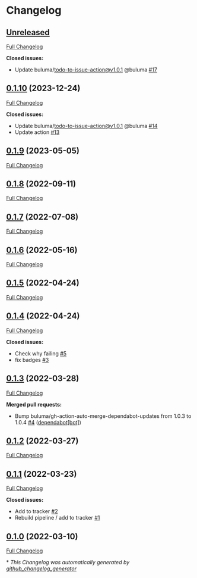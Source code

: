 # Changelog

## [Unreleased](https://github.com/buluma/ansible-role-ca/tree/HEAD)

[Full Changelog](https://github.com/buluma/ansible-role-ca/compare/0.1.10...HEAD)

**Closed issues:**

- Update buluma/todo-to-issue-action@v1.0.1 @buluma [\#17](https://github.com/buluma/ansible-role-ca/issues/17)

## [0.1.10](https://github.com/buluma/ansible-role-ca/tree/0.1.10) (2023-12-24)

[Full Changelog](https://github.com/buluma/ansible-role-ca/compare/0.1.9...0.1.10)

**Closed issues:**

- Update buluma/todo-to-issue-action@v1.0.1 @buluma [\#14](https://github.com/buluma/ansible-role-ca/issues/14)
- Update action [\#13](https://github.com/buluma/ansible-role-ca/issues/13)

## [0.1.9](https://github.com/buluma/ansible-role-ca/tree/0.1.9) (2023-05-05)

[Full Changelog](https://github.com/buluma/ansible-role-ca/compare/0.1.8...0.1.9)

## [0.1.8](https://github.com/buluma/ansible-role-ca/tree/0.1.8) (2022-09-11)

[Full Changelog](https://github.com/buluma/ansible-role-ca/compare/0.1.7...0.1.8)

## [0.1.7](https://github.com/buluma/ansible-role-ca/tree/0.1.7) (2022-07-08)

[Full Changelog](https://github.com/buluma/ansible-role-ca/compare/0.1.6...0.1.7)

## [0.1.6](https://github.com/buluma/ansible-role-ca/tree/0.1.6) (2022-05-16)

[Full Changelog](https://github.com/buluma/ansible-role-ca/compare/0.1.5...0.1.6)

## [0.1.5](https://github.com/buluma/ansible-role-ca/tree/0.1.5) (2022-04-24)

[Full Changelog](https://github.com/buluma/ansible-role-ca/compare/0.1.4...0.1.5)

## [0.1.4](https://github.com/buluma/ansible-role-ca/tree/0.1.4) (2022-04-24)

[Full Changelog](https://github.com/buluma/ansible-role-ca/compare/0.1.3...0.1.4)

**Closed issues:**

- Check why failing [\#5](https://github.com/buluma/ansible-role-ca/issues/5)
- fix badges [\#3](https://github.com/buluma/ansible-role-ca/issues/3)

## [0.1.3](https://github.com/buluma/ansible-role-ca/tree/0.1.3) (2022-03-28)

[Full Changelog](https://github.com/buluma/ansible-role-ca/compare/0.1.2...0.1.3)

**Merged pull requests:**

- Bump buluma/gh-action-auto-merge-dependabot-updates from 1.0.3 to 1.0.4 [\#4](https://github.com/buluma/ansible-role-ca/pull/4) ([dependabot[bot]](https://github.com/apps/dependabot))

## [0.1.2](https://github.com/buluma/ansible-role-ca/tree/0.1.2) (2022-03-27)

[Full Changelog](https://github.com/buluma/ansible-role-ca/compare/0.1.1...0.1.2)

## [0.1.1](https://github.com/buluma/ansible-role-ca/tree/0.1.1) (2022-03-23)

[Full Changelog](https://github.com/buluma/ansible-role-ca/compare/0.1.0...0.1.1)

**Closed issues:**

- Add to tracker [\#2](https://github.com/buluma/ansible-role-ca/issues/2)
- Rebuild pipeline / add to tracker [\#1](https://github.com/buluma/ansible-role-ca/issues/1)

## [0.1.0](https://github.com/buluma/ansible-role-ca/tree/0.1.0) (2022-03-10)

[Full Changelog](https://github.com/buluma/ansible-role-ca/compare/51e75d7d7ff85a7dfd0df561c3961c7233efb69c...0.1.0)



\* *This Changelog was automatically generated by [github_changelog_generator](https://github.com/github-changelog-generator/github-changelog-generator)*
